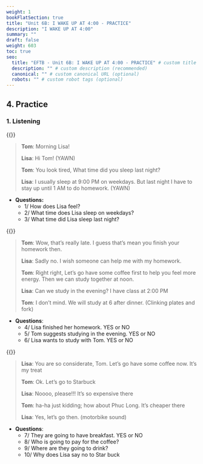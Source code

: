 ```yaml
---
weight: 1
bookFlatSection: true
title: "Unit 6B: I WAKE UP AT 4:00 - PRACTICE"
description: "I WAKE UP AT 4:00"
summary: ""
draft: false
weight: 603
toc: true
seo:
  title: "EFTB - Unit 6B: I WAKE UP AT 4:00 - PRACTICE" # custom title (optional)
  description: "" # custom description (recommended)
  canonical: "" # custom canonical URL (optional)
  robots: "" # custom robot tags (optional)
---
```


## 4. Practice

### 1. Listening

{{<audio-with-controls src="audio/unit6b/listening_conversation_part1.wav">}}

> **Tom**: Morning Lisa!
>
> **Lisa**: Hi Tom! (YAWN)
>
> **Tom**: You look tired, What time did you sleep last night?
>
> **Lisa**: I usually sleep at 9:00 PM on weekdays. But last night I have to
> stay up until 1 AM to do homework. (YAWN)

- **Questions:**
  - 1/ How does Lisa feel?
  - 2/ What time does Lisa sleep on weekdays?
  - 3/ What time did Lisa sleep last night?

{{<audio-with-controls src="audio/unit6b/listening_conversation_part2.wav">}}

> **Tom**: Wow, that’s really late. I guess that’s mean you finish your homework
> then.
>
> **Lisa**: Sadly no. I wish someone can help me with my homework.
>
> **Tom**: Right right, Let’s go have some coffee first to help you feel more
> energy. Then we can study together at noon.
>
> **Lisa**: Can we study in the evening? I have class at 2:00 PM
>
> **Tom**: I don’t mind. We will study at 6 after dinner. (Clinking plates and
> fork)

- **Questions**:
  - 4/ Lisa finished her homework. YES or NO
  - 5/ Tom suggests studying in the evening. YES or NO
  - 6/ Lisa wants to study with Tom. YES or NO

{{<audio-with-controls src="audio/unit6b/listening_conversation_part3.wav">}}

> **Lisa**: You are so considerate, Tom. Let’s go have some coffee now. It’s my
> treat
>
> **Tom**: Ok. Let’s go to Starbuck
>
> **Lisa**: Noooo, please!!! It’s so expensive there
>
> **Tom**: ha-ha just kidding; how about Phuc Long. It’s cheaper there
>
> **Lisa**: Yes, let’s go then. (motorbike sound)

- **Questions**:
  - 7/ They are going to have breakfast. YES or NO
  - 8/ Who is going to pay for the coffee?
  - 9/ Where are they going to drink?
  - 10/ Why does Lisa say no to Star buck
